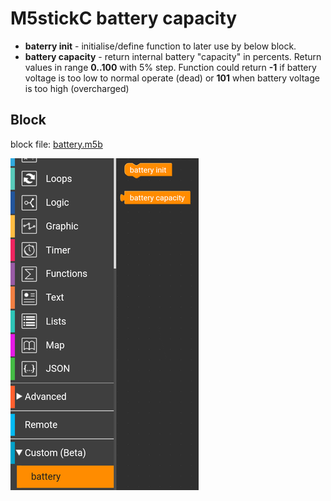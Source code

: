 # M5stickC battery capacity 

- **baterry init** - initialise/define function to later use by below block.
- **battery capacity** - return internal battery "capacity" in percents. Return values in range **0..100** with 5% step. Function could return **-1** if battery voltage is too low to normal operate (dead) or **101** when battery voltage is too high (overcharged)

## Block

block file: [battery.m5b](battery.m5b)

![block.png](block.png)
